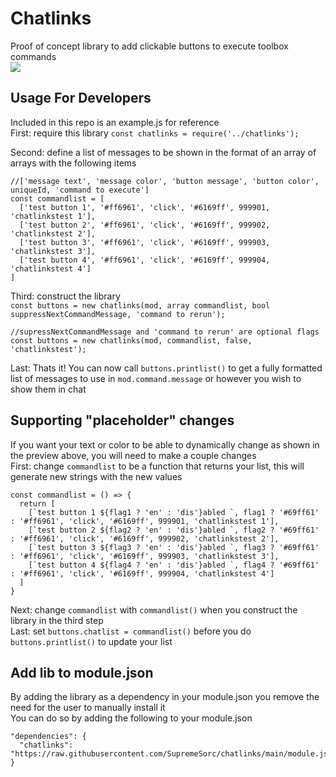 # Chatlinks

Proof of concept library to add clickable buttons to execute toolbox commands  
![](https://i.gyazo.com/60d1d2bbd338a2627d35219a66b4bec1.gif)

## Usage For Developers
Included in this repo is an example.js for reference  
First: require this library `const chatlinks = require('../chatlinks');`  

Second: define a list of messages to be shown in the format of an array of arrays with the following items  
```
//['message text', 'message color', 'button message', 'button color', uniqueId, 'command to execute']
const commandlist = [
  ['test button 1', '#ff6961', 'click', '#6169ff', 999901, 'chatlinkstest 1'],
  ['test button 2', '#ff6961', 'click', '#6169ff', 999902, 'chatlinkstest 2'],
  ['test button 3', '#ff6961', 'click', '#6169ff', 999903, 'chatlinkstest 3'],
  ['test button 4', '#ff6961', 'click', '#6169ff', 999904, 'chatlinkstest 4']
]
```
Third: construct the library  
`const buttons = new chatlinks(mod, array commandlist, bool suppressNextCommandMessage, 'command to rerun');`  
```
//supressNextCommandMessage and 'command to rerun' are optional flags
const buttons = new chatlinks(mod, commandlist, false, 'chatlinkstest');
```
Last: Thats it! You can now call `buttons.printlist()` to get a fully formatted list of messages to use in `mod.command.message` or however you wish to show them in chat

## Supporting "placeholder" changes

If you want your text or color to be able to dynamically change as shown in the preview above, you will need to make a couple changes  
First: change `commandlist` to be a function that returns your list, this will generate new strings with the new values  
```
const commandlist = () => {
  return [
    [`test button 1 ${flag1 ? 'en' : 'dis'}abled `, flag1 ? '#69ff61' : '#ff6961', 'click', '#6169ff', 999901, 'chatlinkstest 1'],
    [`test button 2 ${flag2 ? 'en' : 'dis'}abled `, flag2 ? '#69ff61' : '#ff6961', 'click', '#6169ff', 999902, 'chatlinkstest 2'],
    [`test button 3 ${flag3 ? 'en' : 'dis'}abled `, flag3 ? '#69ff61' : '#ff6961', 'click', '#6169ff', 999903, 'chatlinkstest 3'],
    [`test button 4 ${flag4 ? 'en' : 'dis'}abled `, flag4 ? '#69ff61' : '#ff6961', 'click', '#6169ff', 999904, 'chatlinkstest 4']
  ]
}
```
Next: change `commandlist` with `commandlist()` when you construct the library in the third step  
Last: set `buttons.chatlist = commandlist()` before you do `buttons.printlist()` to update your list

## Add lib to module.json

By adding the library as a dependency in your module.json you remove the need for the user to manually install it  
You can do so by adding the following to your module.json  
```
"dependencies": {
  "chatlinks": "https://raw.githubusercontent.com/SupremeSorc/chatlinks/main/module.json"
}
```
